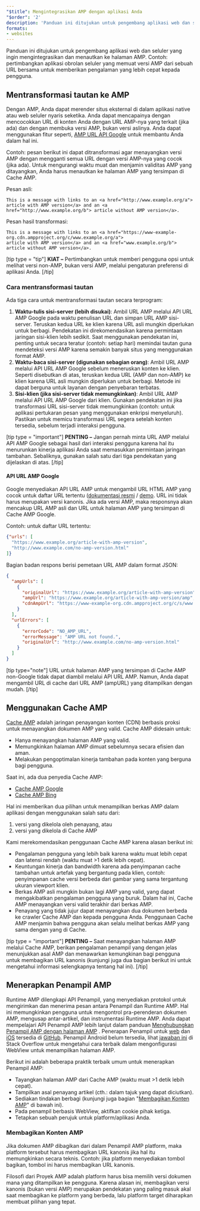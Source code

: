 ```yaml
---
"$title": Mengintegrasikan AMP dengan aplikasi Anda
"$order": '2'
description: 'Panduan ini ditujukan untuk pengembang aplikasi web dan seluler yang ingin mengintegrasikan dan menautkan ke halaman AMP. Contoh: pertimbangkan aplikasi obrolan seluler ....'
formats:
- websites
---
```


Panduan ini ditujukan untuk pengembang aplikasi web dan seluler yang ingin mengintegrasikan dan menautkan ke halaman AMP. Contoh: pertimbangkan aplikasi obrolan seluler yang memuat versi AMP dari sebuah URL bersama untuk memberikan pengalaman yang lebih cepat kepada pengguna.

## Mentransformasi tautan ke AMP

Dengan AMP, Anda dapat merender situs eksternal di dalam aplikasi native atau web seluler nyaris seketika. Anda dapat mencapainya dengan mencocokkan URL di konten Anda dengan URL AMP-nya yang terkait (jika ada) dan dengan membuka versi AMP, bukan versi aslinya. Anda dapat menggunakan fitur seperti, [AMP URL API Google](https://developers.google.com/amp/cache/use-amp-url) untuk membantu Anda dalam hal ini.

Contoh: pesan berikut ini dapat ditransformasi agar menayangkan versi AMP dengan mengganti semua URL dengan versi AMP-nya yang cocok (jika ada). Untuk mengurangi waktu muat dan menjamin validitas AMP yang ditayangkan, Anda harus menautkan ke halaman AMP yang tersimpan di Cache AMP.

Pesan asli:

```text
This is a message with links to an <a href="http://www.example.org/a">
article with AMP version</a> and an <a href="http://www.example.org/b"> article without AMP version</a>.
```

Pesan hasil transformasi:

```text
This is a message with links to an <a href="https://www-example-org.cdn.ampproject.org/c/www.example.org/a">
article with AMP version</a> and an <a href="www.example.org/b"> article without AMP version</a>.
```

[tip type = "tip"] **KIAT –** Pertimbangkan untuk memberi pengguna opsi untuk melihat versi non-AMP, bukan versi AMP, melalui pengaturan preferensi di aplikasi Anda. [/tip]

### Cara mentransformasi tautan

Ada tiga cara untuk mentransformasi tautan secara terprogram:

1. **Waktu-tulis sisi-server (lebih disukai)**: Ambil URL AMP melalui API URL AMP Google pada waktu penulisan URL dan simpan URL AMP sisi-server. Teruskan kedua URL ke klien karena URL asli mungkin diperlukan untuk berbagi. Pendekatan ini direkomendasikan karena permintaan jaringan sisi-klien lebih sedikit. Saat menggunakan pendekatan ini, penting untuk secara teratur (contoh: setiap hari) memindai tautan guna mendeteksi versi AMP karena semakin banyak situs yang menggunakan format AMP.
2. **Waktu-baca sisi-server (digunakan sebagian orang)**: Ambil URL AMP melalui API URL AMP Google sebelum meneruskan konten ke klien. Seperti disebutkan di atas, teruskan kedua URL (AMP dan non-AMP) ke klien karena URL asli mungkin diperlukan untuk berbagi. Metode ini dapat berguna untuk layanan dengan penyebaran terbatas.
3. **Sisi-klien (jika sisi-server tidak memungkinkan)**: Ambil URL AMP melalui API URL AMP Google dari klien. Gunakan pendekatan ini jika transformasi URL sisi-server tidak memungkinkan (contoh: untuk aplikasi pertukaran pesan yang menggunakan enkripsi menyeluruh). Pastikan untuk memicu transformasi URL segera setelah konten tersedia, sebelum terjadi interaksi pengguna.

[tip type = "important"] **PENTING –** Jangan pernah minta URL AMP melalui API AMP Google sebagai hasil dari interaksi pengguna karena hal itu menurunkan kinerja aplikasi Anda saat memasukkan permintaan jaringan tambahan. Sebaliknya, gunakan salah satu dari tiga pendekatan yang dijelaskan di atas. [/tip]

#### API URL AMP Google

Google menyediakan API URL AMP untuk mengambil URL HTML AMP yang cocok untuk daftar URL tertentu ([dokumentasi resmi](https://developers.google.com/amp/cache/use-amp-url) / [demo](../../../documentation/examples/documentation/Using_the_AMP_URL_API.html). URL ini tidak harus merupakan versi kanonis. Jika ada versi AMP, maka responsnya akan mencakup URL AMP asli dan URL untuk halaman AMP yang tersimpan di Cache AMP Google.

Contoh: untuk daftar URL tertentu:

```json
{"urls": [
  "https://www.example.org/article-with-amp-version",
  "http://www.example.com/no-amp-version.html"
]}
```

Bagian badan respons berisi pemetaan URL AMP dalam format JSON:

```json
{
  "ampUrls": [
    {
      "originalUrl": "https://www.example.org/article-with-amp-version",
      "ampUrl": "https://www.example.org/article-with-amp-version/amp",
      "cdnAmpUrl": "https://www-example-org.cdn.ampproject.org/c/s/www.example.org/article-with-amp-version"
    }
  ],
  "urlErrors": [
    {
      "errorCode": "NO_AMP_URL",
      "errorMessage": "AMP URL not found.",
      "originalUrl": "http://www.example.com/no-amp-version.html"
    }
  ]
}
```

[tip type="note"] URL untuk halaman AMP yang tersimpan di Cache AMP non-Google tidak dapat diambil melalui API URL AMP. Namun, Anda dapat mengambil URL di cache dari URL AMP (ampURL) yang ditampilkan dengan mudah. [/tip]

## Menggunakan Cache AMP

[Cache AMP](../../../documentation/guides-and-tutorials/learn/amp-caches-and-cors/how_amp_pages_are_cached.md) adalah jaringan penayangan konten (CDN) berbasis proksi untuk menayangkan dokumen AMP yang valid. Cache AMP didesain untuk:

- Hanya menayangkan halaman AMP yang valid.
- Memungkinkan halaman AMP dimuat sebelumnya secara efisien dan aman.
- Melakukan pengoptimalan kinerja tambahan pada konten yang berguna bagi pengguna.

Saat ini, ada dua penyedia Cache AMP:

- [Cache AMP Google](https://developers.google.com/amp/cache/)
- [Cache AMP Bing](https://www.bing.com/webmaster/help/bing-amp-cache-bc1c884c)

Hal ini memberikan dua pilihan untuk menampilkan berkas AMP dalam aplikasi dengan menggunakan salah satu dari:

1. versi yang dikelola oleh penayang, atau
2. versi yang dikelola di Cache AMP

Kami merekomendasikan penggunaan Cache AMP karena alasan berikut ini:

- Pengalaman pengguna yang lebih baik karena waktu muat lebih cepat dan latensi rendah (waktu muat >1 detik lebih cepat).
- Keuntungan kinerja dan bandwidth karena ada penyimpanan cache tambahan untuk artefak yang bergantung pada klien, contoh: penyimpanan cache versi berbeda dari gambar yang sama tergantung ukuran viewport klien.
- Berkas AMP asli mungkin bukan lagi AMP yang valid, yang dapat mengakibatkan pengalaman pengguna yang buruk. Dalam hal ini, Cache AMP menayangkan versi valid terakhir dari berkas AMP.
- Penayang yang tidak jujur dapat menayangkan dua dokumen berbeda ke crawler Cache AMP dan kepada pengguna Anda. Penggunaan Cache AMP menjamin bahwa pengguna akan selalu melihat berkas AMP yang sama dengan yang di Cache.

[tip type = "important"] **PENTING –** Saat menayangkan halaman AMP melalui Cache AMP, berikan pengalaman penampil yang dengan jelas menunjukkan asal AMP dan menawarkan kemungkinan bagi pengguna untuk membagikan URL kanonis (kunjungi juga dua bagian berikut ini untuk mengetahui informasi selengkapnya tentang hal ini). [/tip]

## Menerapkan Penampil AMP

Runtime AMP dilengkapi API Penampil, yang menyediakan protokol untuk mengirimkan dan menerima pesan antara Penampil dan Runtime AMP. Hal ini memungkinkan pengguna untuk mengontrol pra-perenderan dokumen AMP, mengusap antar-artikel, dan instrumentasi Runtime AMP. Anda dapat mempelajari API Penampil AMP lebih lanjut dalam panduan [Menghubungkan Penampil AMP dengan halaman AMP](https://github.com/ampproject/amphtml/blob/master/extensions/amp-viewer-integration/integrating-viewer-with-amp-doc-guide.md) . Penerapan Penampil untuk [web](https://github.com/ampproject/amp-viewer/blob/master/mobile-web/README.md) dan [iOS](https://github.com/ampproject/amp-viewer/tree/master/ios) tersedia di [GitHub](https://github.com/ampproject/amp-viewer). Penampil Android belum tersedia, lihat [jawaban ini](https://stackoverflow.com/questions/44856759/does-we-need-to-change-anything-in-usual-webpage-loader-for-loading-an-amp-acce/44869038#44869038) di Stack Overflow untuk mengetahui cara terbaik dalam mengonfigurasi WebView untuk menampilkan halaman AMP.

Berikut ini adalah beberapa praktik terbaik umum untuk menerapkan Penampil AMP:

- Tayangkan halaman AMP dari Cache AMP (waktu muat >1 detik lebih cepat).
- Tampilkan asal penayang artikel (cth.: dalam tajuk yang dapat diciutkan).
- Sediakan tindakan berbagi (kunjungi juga bagian "[Membagikan Konten AMP](integrate-with-apps.md#sharing-amp-content)" di bawah ini).
- Pada penampil berbasis WebView, aktifkan cookie pihak ketiga.
- Tetapkan sebuah perujuk untuk platform/aplikasi Anda.

### Membagikan Konten AMP <a name="sharing-amp-content"></a>

Jika dokumen AMP dibagikan dari dalam Penampil AMP platform, maka platform tersebut harus membagikan URL kanonis jika hal itu memungkinkan secara teknis. Contoh: jika platform menyediakan tombol bagikan, tombol ini harus membagikan URL kanonis.

Filosofi dari Proyek AMP adalah platform harus bisa memilih versi dokumen mana yang ditampilkan ke pengguna. Karena alasan ini, membagikan versi kanonis (bukan versi AMP) merupakan pendekatan yang paling masuk akal saat membagikan ke platform yang berbeda, lalu platform target diharapkan membuat pilihan yang tepat.
